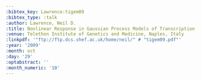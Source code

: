 ```yaml
---
:bibtex_key: Lawrence:tigem09
:bibtex_type: :talk
:author: Lawrence, Neil D.
:title: Nonlinear Response in Gaussian Process Models of Transcription
:venue: Telethon Institute of Genetics and Medicine, Naples, Italy
:linkpdf: '"ftp://ftp.dcs.shef.ac.uk/home/neil/" # "tigem09.pdf"'
:year: '2009'
:month: oct
:day: '29'
:optabstract: ''
:month_numeric: '10'
---
```

